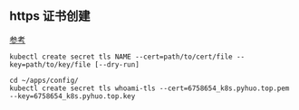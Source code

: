 ## https 证书创建
[参考](http://kubernetes.kansea.com/docs/user-guide/kubectl/kubectl_create_secret_tls/)

```
kubectl create secret tls NAME --cert=path/to/cert/file --key=path/to/key/file [--dry-run]

```


```
cd ~/apps/config/
kubectl create secret tls whoami-tls --cert=6758654_k8s.pyhuo.top.pem --key=6758654_k8s.pyhuo.top.key
```